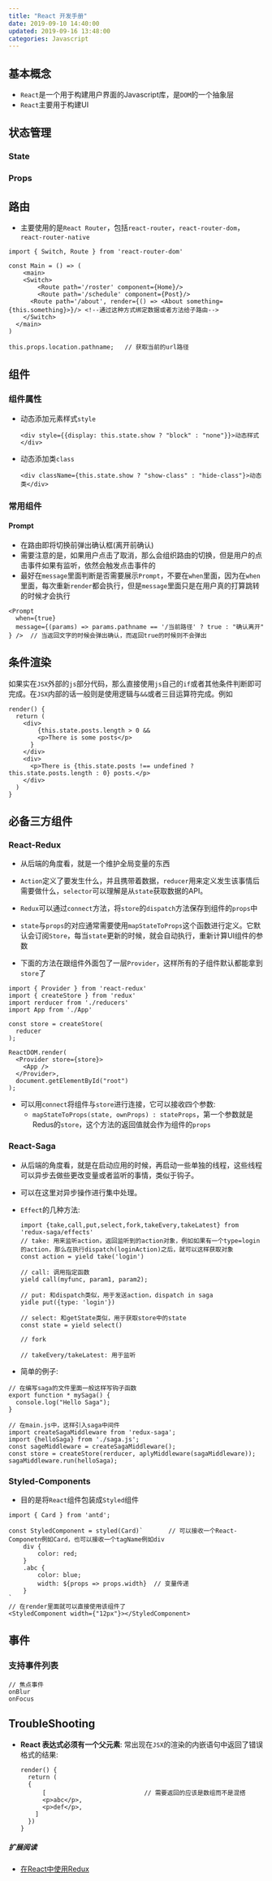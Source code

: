 ```yaml
---
title: "React 开发手册"
date: 2019-09-10 14:40:00
updated: 2019-09-16 13:48:00
categories: Javascript
---
```


## 基本概念

- `React`是一个用于构建用户界面的Javascript库，是`DOM`的一个抽象层
- `React`主要用于构建UI

## 状态管理

### State

### Props

<!--more-->

## 路由

- 主要使用的是`React Router`，包括`react-router`，`react-router-dom`，`react-router-native`

```react
import { Switch, Route } from 'react-router-dom'

const Main = () => (
	<main>
    <Switch>
    	<Route path='/roster' component={Home}/>
    	<Route path='/schedule' component={Post}/>
      <Route path='/about', render={() => <About something={this.something}>}/>	<!--通过这种方式绑定数据或者方法给子路由-->
  	</Switch>
  </main>
)

this.props.location.pathname;	// 获取当前的url路径
```

## 组件

### 组件属性

- 动态添加元素样式`style`

  ```react
  <div style={{display: this.state.show ? "block" : "none"}}>动态样式</div>
  ```

- 动态添加类`class`

  ```shell
  <div className={this.state.show ? "show-class" : "hide-class"}>动态类</div>
  ```

### 常用组件

#### Prompt

- 在路由即将切换前弹出确认框(离开前确认)
- 需要注意的是，如果用户点击了取消，那么会组织路由的切换，但是用户的点击事件如果有监听，依然会触发点击事件的
- 最好在`message`里面判断是否需要展示`Prompt`，不要在`when`里面，因为在`when`里面，每次重新`render`都会执行，但是`message`里面只是在用户真的打算跳转的时候才会执行

```react
<Prompt 
  when={true}
  message={(params) => params.pathname == '/当前路径' ? true : "确认离开" } />	// 当返回文字的时候会弹出确认，而返回true的时候则不会弹出
```

## 条件渲染

如果实在`JSX`外部的`js`部分代码，那么直接使用`js`自己的`if`或者其他条件判断即可完成。在`JSX`内部的话一般则是使用逻辑与`&&`或者三目运算符完成。例如

```react
render() {
  return (
  	<div>
    	{this.state.posts.length > 0 && 
      	<p>There is some posts</p>
      }
    </div>
    <div>
      <p>There is {this.state.posts !== undefined ? this.state.posts.length : 0} posts.</p>
    </div>
  )
}
```

## 必备三方组件

### React-Redux

- 从后端的角度看，就是一个维护全局变量的东西

- `Action`定义了要发生什么，并且携带着数据，`reducer`用来定义发生该事情后需要做什么，`selector`可以理解是从`state`获取数据的API。
- `Redux`可以通过`connect`方法，将`store`的`dispatch`方法保存到组件的`props`中
- `state`与`props`的对应通常需要使用`mapStateToProps`这个函数进行定义。它默认会订阅`Store`，每当`state`更新的时候，就会自动执行，重新计算UI组件的参数
- 下面的方法在跟组件外面包了一层`Provider`，这样所有的子组件默认都能拿到`store`了

```rearct
import { Provider } from 'react-redux'
import { createStore } from 'redux'
import rerducer from './reducers'
import App from './App'

const store = createStore(
  reducer
);

ReactDOM.render(
  <Provider store={store}>
    <App />
  </Provider>,
  document.getElementById("root")
);
```
- 可以用`connect`将组件与`store`进行连接，它可以接收四个参数: 
  - `mapStateToProps(state, ownProps) : stateProps`，第一个参数就是Redus的`store`，这个方法的返回值就会作为组件的`props`

### React-Saga

- 从后端的角度看，就是在启动应用的时候，再启动一些单独的线程，这些线程可以异步去做些更改变量或者监听的事情，类似于钩子。

- 可以在这里对异步操作进行集中处理。

- `Effect`的几种方法:

  ```react
  import {take,call,put,select,fork,takeEvery,takeLatest} from 'redux-saga/effects'
  // take: 用来监听action，返回监听到的action对象，例如如果有一个type=login的action，那么在执行dispatch(loginAction)之后，就可以这样获取对象
  const action = yield take('login')
  
  // call: 调用指定函数
  yield call(myfunc, param1, param2);
  
  // put: 和dispatch类似，用于发送action，dispatch in saga
  yidle put({type: 'login'})
  
  // select: 和getState类似，用于获取store中的state
  const state = yield select()
  
  // fork
  
  // takeEvery/takeLatest: 用于监听
  ```

- 简单的例子: 

```react
// 在编写saga的文件里面一般这样写钩子函数
export function * mySaga() {
  console.log("Hello Saga");
}

// 在main.js中，这样引入saga中间件
import createSagaMiddleware from 'redux-saga';
import {helloSaga} from './saga.js';
const sageMiddleware = createSagaMiddleware();
const store = createStore(rerducer, aplyMiddleware(sagaMiddleware));
sagaMiddleware.run(helloSaga);
```

### Styled-Components

- 目的是将`React`组件包装成`Styled`组件

```react
import { Card } from 'antd';

const StyledComponent = styled(Card)`		// 可以接收一个React-Componetn例如Card，也可以接收一个tagName例如div
	div {
		color: red;
	}
	.abc {
		color: blue;
		width: ${props => props.width}	// 变量传递
	}
`
// 在render里面就可以直接使用该组件了
<StyledComponent width={"12px"}></StyledComponent>
```



## 事件

### 支持事件列表

```react
// 焦点事件
onBlur
onFocus
```

## TroubleShooting

- **React 表达式必须有一个父元素**: 常出现在`JSX`的渲染的内嵌语句中返回了错误格式的结果:

  ```react
  render() {
    return (
    {
    	[							// 需要返回的应该是数组而不是混搭
      	<p>abc</p>,
      	<p>def</p>,
      ] 
    })
  }
  ```


##### 扩展阅读

- [在React中使用Redux](https://juejin.im/post/5b755537e51d45661d27cdc3)